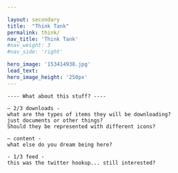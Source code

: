 ```yaml
---

layout: secondary
title:  "Think Tank"
permalink: think/
nav_title: 'Think Tank'
#nav_weight: 3
#nav_side: 'right'

hero_image: '153414938.jpg'
lead_text: 
hero_image_height: '250px'
---
```


    ---- What about this stuff? ----
    
    — 2/3 downloads -
    what are the types of items they will be downloading? 
    just documents or other things? 
    Should they be represented with different icons?

    — content -
    what else do you dream being here?

    - 1/3 feed -
    this was the twitter hookup... still interested?